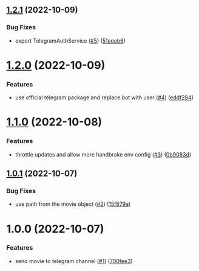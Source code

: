 ## [1.2.1](https://github.com/hobroker/tgmedia-api/compare/v1.2.0...v1.2.1) (2022-10-09)


### Bug Fixes

* export TelegramAuthService ([#5](https://github.com/hobroker/tgmedia-api/issues/5)) ([51eeeb6](https://github.com/hobroker/tgmedia-api/commit/51eeeb6d0bea7e35f65bc69cbdc62b66a23d3589))

# [1.2.0](https://github.com/hobroker/tgmedia-api/compare/v1.1.0...v1.2.0) (2022-10-09)


### Features

* use official telegram package and replace bot with user ([#4](https://github.com/hobroker/tgmedia-api/issues/4)) ([eddf284](https://github.com/hobroker/tgmedia-api/commit/eddf284d1ef0e7b555725332d034104e6a00302f))

# [1.1.0](https://github.com/hobroker/tgmedia-api/compare/v1.0.1...v1.1.0) (2022-10-08)


### Features

* throttle updates and allow more handbrake env config ([#3](https://github.com/hobroker/tgmedia-api/issues/3)) ([0b9083d](https://github.com/hobroker/tgmedia-api/commit/0b9083d095f42f9de2b9bb1bdfa492477521a379))

## [1.0.1](https://github.com/hobroker/tgmedia-api/compare/v1.0.0...v1.0.1) (2022-10-07)


### Bug Fixes

* use path from the movie object ([#2](https://github.com/hobroker/tgmedia-api/issues/2)) ([15f879a](https://github.com/hobroker/tgmedia-api/commit/15f879a6fdc75893efcea3e50d3d0adc8af11f1b))

# 1.0.0 (2022-10-07)


### Features

* send movie to telegram channel ([#1](https://github.com/hobroker/tgmedia-api/issues/1)) ([700fee3](https://github.com/hobroker/tgmedia-api/commit/700fee3390fe5149545b5ebcdc95c3e1f004dc3a))
